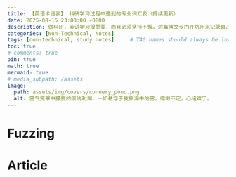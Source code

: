 ```yaml
---
title: 【英语术语表】 科研学习过程中遇到的专业词汇表（持续更新）
date: 2025-08-15 23:00:00 +0800
description: 做科研，英语学习很重要，而且必须坚持不懈。这篇博文专门开坑用来记录自己在科研学习过程中遇到的专业词汇。当然，一些科研写作中遇到的生词也会加入到这里。
categories: [Non-Technical, Notes]
tags: [non-technical, study notes]     # TAG names should always be lowercase
toc: true
# comments: true
pin: true
math: true
mermaid: true
# media_subpath: /assets
image:
  path: assets/img/covers/connery_pond.png
  alt: 雾气笼罩中朦胧的康纳利湖，一如悬浮于我脑海中的雾，缥缈不定，心绪难宁。
---
```


# Fuzzing

# Article